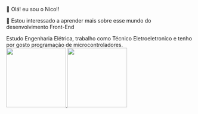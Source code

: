  👋 Olá! eu sou o Nico!!
 
 👀 Estou interessado a aprender mais sobre esse mundo do desenvolvimento Front-End
 <div>
 Estudo Engenharia Elétrica, trabalho como Técnico Eletroeletronico e tenho por gosto programação de microcontroladores.
 </div>
 <div>
 </div>

<a href="https://github.com/caye-nico">
  <img height="160em" src="https://github-readme-stats.vercel.app/api?username=caye-nico&show_icons=true&theme=white&include_all_commits=true&count_private=true"/>
    <img height="160em" src="https://github-readme-stats.vercel.app/api/top-langs/?username=caye-nico&layout=compact&langs_count=7&theme=white"/>


